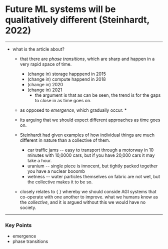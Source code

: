 # Future ML systems will be qualitatively different (Steinhardt, 2022)

---
* what is the article about?
    * that there are *phase transitions*, which are sharp and happen in a very rapid space of time.
        * (change in) storage happpend in 2015
        * (change in) compute happend in 2018
        * (change in) 2020
        * (change in) 2021
            * the argument is that as can be seen, the trend is for the gaps to close in as time goes on.  
    
    * as opposed to *emergence*, which gradually occur.
        * 

    * its arguing that we should expect different approaches as time goes on.
    * Steinhardt had given examples of how individual things are much different in nature than a collective of them.
        * car traffic jams -- easy to transport through a motorway in 10 minutes with 10,0000 cars, but if you have 20,000 cars it may take a hour.
        * uranium -- single piece is innocent, but tightly packed together you have a nuclear booomb 
        * wetness -- water particles themselves on fabric are not wet, but the collective makes it to be so. 
    * closely relates to { } whereby we should conside AGI systems that co-operate with one another to improve. what we humans know as the *collective*,
    and it is argued without this we would have no society.

--- 
### Key Points
* emergence
* phase transitions 
